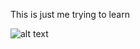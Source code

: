 This is just me trying to learn 

![alt text](https://github.com/bwilliant/100DaysOfCode/blob/main/pictures/b5gsk7oncir41.webp?raw=true)
